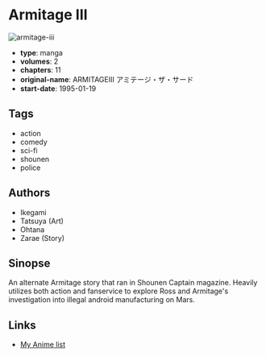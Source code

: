 # Armitage III

![armitage-iii](https://cdn.myanimelist.net/images/manga/1/230933.jpg)

-   **type**: manga
-   **volumes**: 2
-   **chapters**: 11
-   **original-name**: ARMITAGEⅢ アミテージ・ザ・サード
-   **start-date**: 1995-01-19

## Tags

-   action
-   comedy
-   sci-fi
-   shounen
-   police

## Authors

-   Ikegami
-   Tatsuya (Art)
-   Ohtana
-   Zarae (Story)

## Sinopse

An alternate Armitage story that ran in Shounen Captain magazine. Heavily utilizes both action and fanservice to explore Ross and Armitage's investigation into illegal android manufacturing on Mars.

## Links

-   [My Anime list](https://myanimelist.net/manga/25614/Armitage_III)
